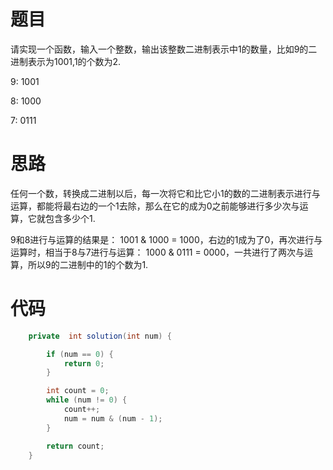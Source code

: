# 题目

请实现一个函数，输入一个整数，输出该整数二进制表示中1的数量，比如9的二进制表示为1001,1的个数为2.

9: 1001

8: 1000

7: 0111





# 思路

任何一个数，转换成二进制以后，每一次将它和比它小1的数的二进制表示进行与运算，都能将最右边的一个1去除，那么在它的成为0之前能够进行多少次与运算，它就包含多少个1.

9和8进行与运算的结果是： 1001 & 1000  = 1000，右边的1成为了0，再次进行与运算时，相当于8与7进行与运算： 1000 & 0111 = 0000，一共进行了两次与运算，所以9的二进制中的1的个数为1.





# 代码

```java
    private  int solution(int num) {

        if (num == 0) {
            return 0;
        }

        int count = 0;
        while (num != 0) {
            count++;
            num = num & (num - 1);
        }

        return count;
    }
```

